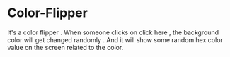 # Color-Flipper
It's a color flipper . When someone clicks on click here , the background color will get changed randomly . And it will show some random hex color value on the screen related to the color.
